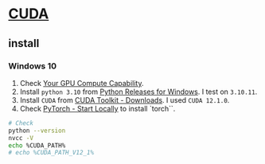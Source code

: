 # [CUDA](https://developer.nvidia.com/cuda-toolkit)

## install

### Windows 10

1. Check [Your GPU Compute Capability](https://developer.nvidia.com/cuda-gpus).  
2. Install `python 3.10` from [Python Releases for Windows](https://www.python.org/downloads/windows/). I test on `3.10.11`.
3. Install `CUDA` from [CUDA Toolkit - Downloads](https://developer.nvidia.com/cuda-downloads). I used `CUDA 12.1.0`.
4. Check [PyTorch - Start Locally](https://pytorch.org/get-started/locally/) to install `torch``.

```sh
# Check
python --version
nvcc -V
echo %CUDA_PATH%
# echo %CUDA_PATH_V12_1%
```
